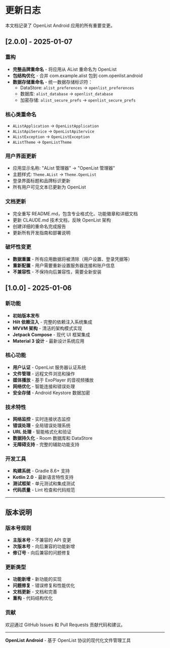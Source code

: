 # 更新日志

本文档记录了 OpenList Android 应用的所有重要变更。

## [2.0.0] - 2025-01-07

### 重构
- **完整品牌重命名** - 将应用从 AList 重命名为 OpenList
- **包结构优化** - 合并 com.example.alist 包到 com.openlist.android
- **数据存储重命名** - 统一数据存储标识符：
  - DataStore: `alist_preferences` → `openlist_preferences`
  - 数据库: `alist_database` → `openlist_database`
  - 加密存储: `alist_secure_prefs` → `openlist_secure_prefs`

### 核心类重命名
- `AListApplication` → `OpenListApplication`
- `AListApiService` → `OpenListApiService`
- `AListException` → `OpenListException`
- `AListTheme` → `OpenListTheme`

### 用户界面更新
- 应用显示名称: "AList 管理器" → "OpenList 管理器"
- 主题样式: `Theme.AList` → `Theme.OpenList`
- 登录界面标题和品牌标识更新
- 所有用户可见文本已更新为 OpenList

### 文档更新
- 完全重写 README.md，包含专业格式化、功能徽章和详细文档
- 更新 CLAUDE.md 技术文档，反映 OpenList 架构
- 创建详细的重命名完成报告
- 更新所有开发指南和部署说明

### 破坏性变更
- **数据重置** - 所有应用数据将被清除（用户设置、登录凭据等）
- **重新配置** - 用户需要重新设置服务器连接和账户信息
- **不兼容性** - 不保持向后兼容性，需要全新安装

## [1.0.0] - 2025-01-06

### 新功能
- **初始版本发布**
- **Hilt 依赖注入** - 完整的依赖注入系统集成
- **MVVM 架构** - 清洁的架构模式实现
- **Jetpack Compose** - 现代 UI 框架集成
- **Material 3 设计** - 最新设计系统应用

### 核心功能
- **用户认证** - OpenList 服务器认证系统
- **文件管理** - 远程文件浏览和操作
- **媒体播放** - 基于 ExoPlayer 的音视频播放
- **网络优化** - 智能连接和错误处理
- **安全存储** - Android Keystore 数据加密

### 技术特性
- **网络监控** - 实时连接状态监控
- **错误处理** - 全局错误处理系统
- **URL 处理** - 智能格式化和验证
- **数据持久化** - Room 数据库和 DataStore
- **无障碍支持** - 完整的辅助功能支持

### 开发工具
- **构建系统** - Gradle 8.6+ 支持
- **Kotlin 2.0** - 最新语言特性支持
- **测试框架** - 单元测试和集成测试
- **代码质量** - Lint 检查和代码规范

---

## 版本说明

### 版本号规则
- **主版本号** - 不兼容的 API 变更
- **次版本号** - 向后兼容的功能新增
- **修订号** - 向后兼容的问题修复

### 更新类型
- **功能新增** - 新功能的实现
- **问题修复** - 错误修复和性能优化
- **文档更新** - 文档和完善
- **重构** - 代码结构优化

### 贡献
欢迎通过 GitHub Issues 和 Pull Requests 贡献代码和建议。

---

**OpenList Android** - 基于 OpenList 协议的现代化文件管理工具
